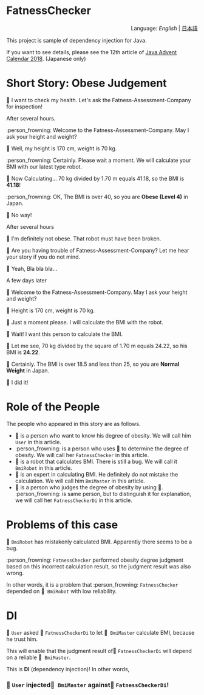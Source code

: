 # FatnessChecker
<div style="text-align:right">Language: <i>English</i> | <a href="README_JA.md">日本語</a></div>

This project is sample of dependency injection for Java.

If you want to see details, please see the 12th article of [Java Advent Calendar 2018](https://qiita.com/advent-calendar/2018/java). (Japanese only)



# Short Story: Obese Judgement

:man: I want to check my health. Let's ask the Fatness-Assessment-Company for inspection!

After several hours.

:person_frowning: Welcome to the Fatness-Assessment-Company. May I ask your height and weight?

:man: Well, my height is 170 cm, weight is 70 kg.

:person_frowning: Certainly. Please wait a moment. We will calculate your BMI with our latest type robot.

:robot: Now Calculating...  70 kg divided by 1.70 m equals 41.18, so the BMI is **41.18**!

:person_frowning: OK, The BMI is over 40, so you are  **Obese (Level 4)** in Japan.

:man: No way!

After several hours

:man: I'm definitely not obese. That robot must have been broken.

:older_man: Are you having trouble of Fatness-Assessment-Company? Let me hear your story if you do not mind.

:man: Yeah, Bla bla bla...

A few days later

:information_desk_person: Welcome to the Fatness-Assessment-Company. May I ask your height and weight?

:man: Height is 170 cm, weight is 70 kg.

:information_desk_person: Just a moment please. I will calculate the BMI with the robot.

:man: Wait! I want this person to calculate the BMI.

:older_man: Let me see, 70 kg divided by the square of 1.70 m equals 24.22, so his BMI is **24.22**.

:information_desk_person: Certainly. The BMI is over 18.5 and less than 25, so you are **Normal Weight** in Japan.

:man: I did it!



# Role of the People

The people who appeared in this story are as follows.

- :man: is a person who want to know his degree of obesity. We will call him `User` in this article.
- :person_frowning: is a person who uses :robot: to determine the degree of obesity. We will call her `FatnessChecker` in this article.
- :robot: is a robot that calculates BMI. There is still a bug. We will call it `BmiRobot` in this article.
- :older_man: is an expert in calculating BMI. He definitely do not mistake the calculation. We will call him `BmiMaster` in this article.
- :information_desk_person: is a person who judges the degree of obesity by using :older_man:. :person_frowning: is same person, but to distinguish it for explanation, we will call her `FatnessCheckerDi` in this article.



# Problems of this case

:robot: `BmiRobot` has mistakenly calculated BMI. Apparently there seems to be a bug.

:person_frowning: `FatnessChecker` performed obesity degree judgment based on this incorrect calculation result, so the judgment result was also wrong.

In other words, it is a problem that :person_frowning: `FatnessChecker` depended on :robot:` BmiRobot` with low reliability.



# DI

:man: `User` asked 💁 `FatnessCheckerDi` to let :older_man:` BmiMaster` calculate BMI, because he trust him.

This will enable that  the judgment result of:information_desk_person: `FatnessCheckerDi` will depend on a reliable :older_man:` BmiMaster`.

This is **DI** (dependency injection)! In other words,

### :man: `User` injected:older_man:` BmiMaster` against:information_desk_person: `FatnessCheckerDi`! 